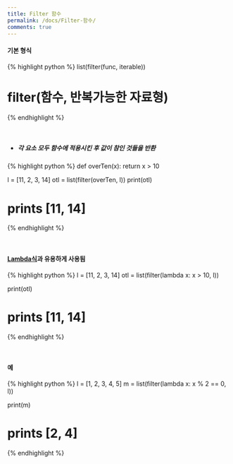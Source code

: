 ```yaml
---
title: Filter 함수
permalink: /docs/Filter-함수/
comments: true
---
```

#### 기본 형식
{% highlight python %}
   list(filter(func, iterable))
   # filter(함수, 반복가능한 자료형)
{% endhighlight %}

<br>

* <h5> 각 요소 모두 함수에 적용시킨 후 값이 참인 것들을 반환 </h5>
{% highlight python %}
  def overTen(x):
    return x > 10

  l = [11, 2, 3, 14]
  otl = list(filter(overTen, l))
  print(otl)
  # prints [11, 14]
{% endhighlight %}

<br>

#### <a href="https://hyesungoh.github.io/docs/Lambda%EC%8B%9D/" target="blank">Lambda식</a>과 유용하게 사용됨
{% highlight python %}
  l = [11, 2, 3, 14]
  otl = list(filter(lambda x: x > 10, l))

  print(otl)
  # prints [11, 14]
{% endhighlight %}

<br>

#### 예
{% highlight python %}
  l = [1, 2, 3, 4, 5]
  m = list(filter(lambda x: x % 2 == 0, l))

  print(m)
  # prints [2, 4]
{% endhighlight %}
